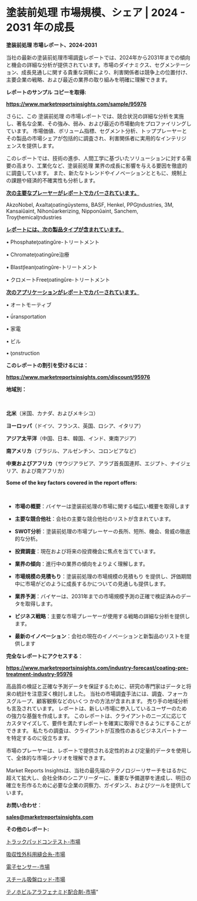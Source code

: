 # 塗装前処理 市場規模、シェア | 2024 - 2031 年の成長

<strong>塗装前処理 市場レポート、2024-2031</strong>

当社の最新の塗装前処理市場調査レポートでは、2024年から2031年までの傾向と機会の詳細な分析が提供されています。市場のダイナミクス、セグメンテーション、成長見通しに関する貴重な洞察により、利害関係者は競争上の位置付け、主要企業の戦略、および最近の業界の取り組みを明確に理解できます。



<strong>レポートのサンプル コピーを取得:</strong> <a href=https://www.marketreportsinsights.com/sample/95976>

<strong><u>https://www.marketreportsinsights.com/sample/95976</u></strong></a>

さらに、この 塗装前処理 の市場レポートでは、競合状況の詳細な分析を実施し、著名な企業、その強み、弱み、および最近の市場動向をプロファイリングしています。 市場価値、ボリューム指標、セグメント分析、トッププレーヤーとその製品の市場シェアが包括的に調査され、利害関係者に実用的なインテリジェンスを提供します。

このレポートでは、技術の進歩、人間工学に基づいたソリューションに対する需要の高まり、工業化など、塗装前処理 業界の成長に影響を与える要因を徹底的に調査しています。 また、新たなトレンドやイノベーションとともに、規制上の課題や経済的不確実性も分析します。



<strong><u>次の主要なプレーヤーがレポートでカバーされています。</u></strong>

AkzoNobel, Axaltaoatingystems, BASF, Henkel, PPGndustries, 3M, Kansaiaint, Nihonarkerizing, Nipponaint, Sanchem, Troyhemicalndustries



<strong><u><b>レポートには、次の製品タイプが含まれています。</b></u></strong>

• Phosphateoatingre-トリートメント

• Chromateoatingre治療

• Blastleanoatingre-トリートメント

• クロメートFreeoatingre-トリートメント



<strong><u><b>次のアプリケーションがレポートでカバーされています。</b></u></strong>

• オートモーティブ

• ransportation

• 家電

• ビル

• onstruction



<strong><b>このレポートの割引を受けるには：</b></strong>

<a href=https://www.marketreportsinsights.com/discount/95976>

<strong><u>https://www.marketreportsinsights.com/discount/95976</u></strong></a>



<strong>地域別：</strong>

<strong> </strong>



<strong>北米</strong>（米国、カナダ、およびメキシコ）



<strong>ヨーロッパ</strong>（ドイツ、フランス、英国、ロシア、イタリア）



<strong>アジア太平洋</strong>（中国、日本、韓国、インド、東南アジア）



<strong>南アメリカ</strong>（ブラジル、アルゼンチン、コロンビアなど）



<strong>中東およびアフリカ</strong>（サウジアラビア、アラブ首長国連邦、エジプト、ナイジェリア、および南アフリカ）



<strong>Some of the key factors covered in the report offers:</strong>

<strong> </strong>
<ul>
  <li>

<strong>市場の概要</strong>：バイヤーは塗装前処理の市場に関する幅広い概要を取得します</li>
  <li>

<strong>主要な競合他社</strong>：会社の主要な競合他社のリストが含まれています。</li>
  <li>

<strong>SWOT分析</strong>：塗装前処理の市場プレーヤーの長所、短所、機会、脅威の徹底的な分析。</li>
  <li>

<strong>投資調査</strong>：現在および将来の投資機会に焦点を当てています。</li>
  <li>

<strong>業界の傾向</strong>：進行中の業界の傾向をよりよく理解します。</li>
  <li>

<strong>市場規模の見積もり</strong>：塗装前処理の市場規模の見積もり を提供し、評価期間中に市場がどのように成長するかについての見通しも提供します。</li>
  <li>

<strong>業界予測</strong>：バイヤーは、2031年までの市場規模予測の正確で検証済みのデータを取得します。</li>
  <li>

<strong>ビジネス戦略</strong>：主要な市場プレーヤーが使用する戦略の詳細な分析を提供します。</li>
  <li>

<strong>最新のイノベーション</strong>：会社の現在のイノベーションと新製品のリストを提供します</li>
</ul>


<strong>完全なレポートにアクセスする</strong>：

<a href=https://www.marketreportsinsights.com/industry-forecast/coating-pre-treatment-industry-95976>

<strong><u>https://www.marketreportsinsights.com/industry-forecast/coating-pre-treatment-industry-95976</u></strong></a>

高品質の検証と正確な予測データを保証するために、研究の専門家はデータと将来の統計を注意深く検討しました。 当社の市場調査手法には、調査、フォーカスグループ、顧客観察などのいくつ かの方法が含まれます。 売り手の地域分析も言及されています。 レポートは、新しい市場に参入しているユーザーのための強力な基盤を作成します。 このレポートは、クライアントのニーズに応じてカスタマイズして、要件を満たすレポートを確実に取得できるようにすることができます。 私たちの調査は、クライアントが互換性のあるビジネスパートナーを特定するのに役立ちます。

市場のプレーヤーは、レポートで提供される定性的および定量的データを使用して、全体的な市場シナリオを理解できます。

Market Reports Insightsは、当社の最先端のテクノロジーリサーチをはるかに超えて拡大し、会社全体のシニアリーダーに、重要な予備選挙を達成し、明日の確立を形作るために必要な企業の洞察力、ガイダンス、およびツールを提供しています。



<strong><b>お問い合わせ</b></strong>：

<a href=mailto:sales@marketreportsinsights.com>

<strong><u>sales@marketreportsinsights.com</u></strong></a>



<strong>その他のレポート:</strong>

<a href=https://www.linkedin.com/pulse/トラックパッドコンテスト-市場-2023-swot-分析と最新イノベーション-r85lf/>トラックパッドコンテスト-市場</a>

<a href=https://www.linkedin.com/pulse/吸収性外科用縫合糸-市場-2023-新興市場-将来の動向と市場需要-2030-9tqxf/>吸収性外科用縫合糸-市場</a>

<a href=https://www.linkedin.com/pulse/電子センサー-市場-2023-収益と成長ドライバー-2030-pr-news-hub-v7vkf/>電子センサー-市場</a>

<a href=https://www.linkedin.com/pulse/スチール吸盤ロッド-市場-2023-総利益と主要ベンダー-2030-khyxf/>スチール吸盤ロッド-市場</a>

<a href=https://www.linkedin.com/pulse/テノホビルアラフェナミド配合剤-市場-2023-最新の-cagr-および成長分析-mlexf/>テノホビルアラフェナミド配合剤-市場</a>"
